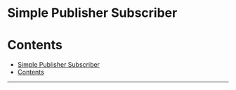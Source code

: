 # Simple Publisher Subscriber

# Contents

  - [Simple Publisher Subscriber](#simple-publisher-subscriber)
  - [Contents](#contents)

***
